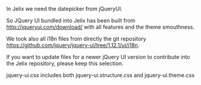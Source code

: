 In Jelix we need the datepicker from jQueryUI.

So JQuery UI bundled into Jelix has been built from http://jqueryui.com/download/
with all features and the theme smouthness.

We took also all i18n files from directly the git repository https://github.com/jquery/jquery-ui/tree/1.12.1/ui/i18n.

If you want to update files for a newer jQuery UI version to contribute into 
the Jelix repository, please keep this selection.

jquery-ui.css includes both jquery-ui.structure.css and jquery-ui.theme.css




